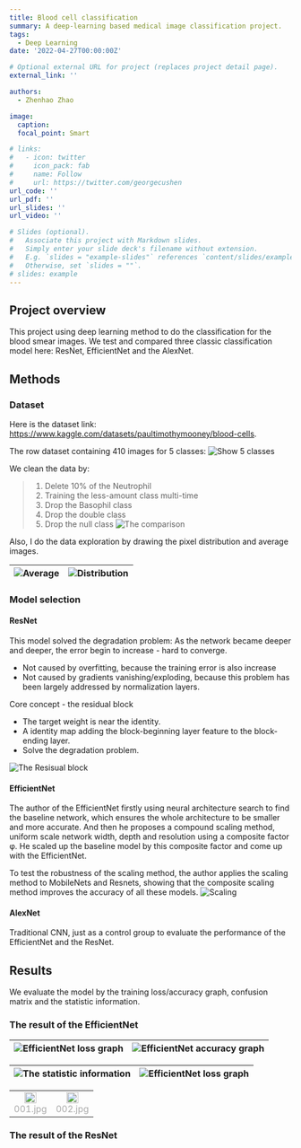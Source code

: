 ```yaml
---
title: Blood cell classification
summary: A deep-learning based medical image classification project.
tags:
  - Deep Learning
date: '2022-04-27T00:00:00Z'

# Optional external URL for project (replaces project detail page).
external_link: ''

authors:
  - Zhenhao Zhao

image:
  caption: 
  focal_point: Smart

# links:
#   - icon: twitter
#     icon_pack: fab
#     name: Follow
#     url: https://twitter.com/georgecushen
url_code: ''
url_pdf: ''
url_slides: ''
url_video: ''

# Slides (optional).
#   Associate this project with Markdown slides.
#   Simply enter your slide deck's filename without extension.
#   E.g. `slides = "example-slides"` references `content/slides/example-slides.md`.
#   Otherwise, set `slides = ""`.
# slides: example
---
```


## Project overview

This project using deep learning method to do the classification for the blood smear images. 
We test and compared three classic classification model here: ResNet, EfficientNet and the AlexNet.

## Methods
### Dataset
Here is the dataset link: https://www.kaggle.com/datasets/paultimothymooney/blood-cells.

The row dataset containing 410 images for 5 classes:
![Show 5 classes](/uploads/images/project_resnet_1.png)

We clean the data by:
>1. Delete 10% of the Neutrophil
>2. Training the less-amount class multi-time
>3. Drop the Basophil class
>4. Drop the double class
>5. Drop the null class
![The comparison](/uploads/images/project_resnet_2.png "Dataset distribution after cleaning")

Also, I do the data exploration by drawing the pixel distribution and average images.

| ![Average](/uploads/images/project_resnet_3.png "average images for each class") | ![Distribution](/uploads/images/project_resnet_4.png "Pixel distribution") |
|----------------------------------------------------------------------------------|----------------------------------------------------------------------------|



### Model selection
#### ResNet
This model solved the degradation problem: As the network became deeper and deeper, the error begin to increase - hard to converge.
- Not caused by overfitting, because the training error is also increase
- Not caused by gradients vanishing/exploding, because this problem has been largely addressed by normalization layers.

Core concept - the residual block
- The target weight is near the identity.
- A identity map adding the block-beginning layer feature to the block-ending layer.
- Solve the degradation problem.

![The Resisual block](/uploads/images/project_resnet_5.png "Residual learning: a building block.")

#### EfficientNet
The author of the EfficientNet firstly using neural architecture search to find the baseline network, which ensures the whole architecture to be smaller and more accurate. And then he proposes a compound scaling method, uniform scale network width, depth and resolution using a composite factor φ. He scaled up the baseline model by this composite factor and come up with the EfficientNet.

To test the robustness of the scaling method, the author applies the scaling method to MobileNets and Resnets, showing that the composite scaling method improves the accuracy of all these models.
![Scaling](/uploads/images/project_resnet_6.png "Model Scaling.")


#### AlexNet
Traditional CNN, just as a control group to evaluate the performance of the EfficientNet and the ResNet.


## Results
We evaluate the model by the training loss/accuracy graph, confusion matrix and the statistic information.

### The result of the EfficientNet
| ![EfficientNet loss graph](/uploads/images/project_resnet_7.png "The loss decreasing graph of the EfficientNet.")            | ![EfficientNet accuracy graph](/uploads/images/project_resnet_8.png "The accuracy increasing graph of the EfficientNet.") |
|------------------------------------------------------------------------------------------------------------------------------|---------------------------------------------------------------------------------------------------------------------------|

| ![The statistic information](/uploads/images/project_resnet_9.png "The statistic information of the EfficientNet") | ![EfficientNet loss graph](/uploads/images/project_resnet_10.png "The confusion matrix of the EfficientNet.") |
|--------------------------------------------------------------------------------------------------------------------|---------------------------------------------------------------------------------------------------------------|

<table rules="none" align="center">
	<tr>
		<td>
			<center>
				<img src="/uploads/images/project_resnet_7.png" width="60%" />
				<br/>
				<font color="AAAAAA">001.jpg</font>
			</center>
		</td>
		<td>
			<center>
				<img src="/uploads/images/project_resnet_7.png" width="60%" />
				<br/>
				<font color="AAAAAA">002.jpg</font>
			</center>
		</td>
	</tr>
</table>

### The result of the ResNet
